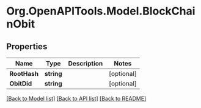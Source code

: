 
# Org.OpenAPITools.Model.BlockChainObit

## Properties

Name | Type | Description | Notes
------------ | ------------- | ------------- | -------------
**RootHash** | **string** |  | [optional] 
**ObitDid** | **string** |  | [optional] 

[[Back to Model list]](../README.md#documentation-for-models)
[[Back to API list]](../README.md#documentation-for-api-endpoints)
[[Back to README]](../README.md)

